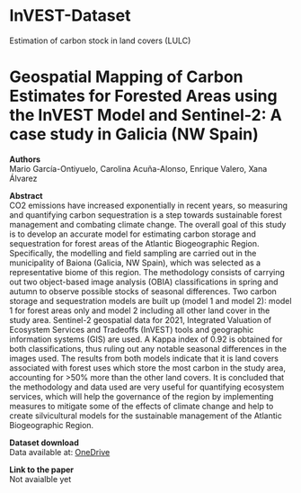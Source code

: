 # InVEST-Dataset
Estimation of carbon stock in land covers (LULC)
# Geospatial Mapping of Carbon Estimates for Forested Areas using the InVEST Model and Sentinel-2: A case study in Galicia (NW Spain)
 
<b>Authors</b><br>
Mario García-Ontiyuelo, Carolina Acuña-Alonso, Enrique Valero, Xana Álvarez <br>
 
<b>Abstract</b> <br>
CO2 emissions have increased exponentially in recent years, so measuring and quantifying carbon sequestration is a step towards sustainable forest management and combating climate change. The overall goal of this study is to develop an accurate model for estimating carbon storage and sequestration for forest areas of the Atlantic Biogeographic Region. Specifically, the modelling and field sampling are carried out in the municipality of Baiona (Galicia, NW Spain), which was selected as a representative biome of this region. The methodology consists of carrying out two object-based image analysis (OBIA) classifications in spring and autumn to observe possible stocks of seasonal differences. Two carbon storage and sequestration models are built up (model 1 and model 2):  model 1 for forest areas only and model 2 including all other land cover in the study area. Sentinel-2 geospatial data for 2021, Integrated Valuation of Ecosystem Services and Tradeoffs (InVEST) tools and geographic information systems (GIS) are used. A Kappa index of 0.92 is obtained for both classifications, thus ruling out any notable seasonal differences in the images used. The results from both models indicate that it is land covers associated with forest uses which store the most carbon in the study area, accounting for >50% more than the other land covers. It is concluded that the methodology and data used are very useful for quantifying ecosystem services, which will help the governance of the region by implementing measures to mitigate some of the effects of climate change and help to create silvicultural models for the sustainable management of the Atlantic Biogeographic Region.
 
<b>Dataset download</b> <br> Data available at: [OneDrive](https://universidadevigo-my.sharepoint.com/:f:/g/personal/mariogarciao_alumnado_uvigo_gal/EsPTv-b7fT1IhsDOIuJE3zsB_33KNmMU1ey6x6koMENVJg?e=JvBGV1)
 
<b>Link to the paper</b><br>
Not avaialble yet
